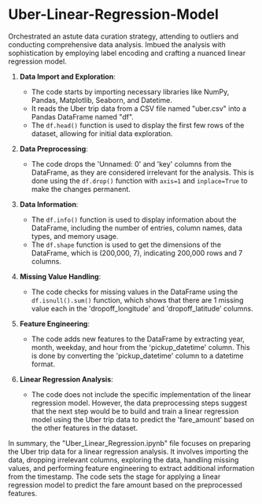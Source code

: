 # Uber-Linear-Regression-Model
Orchestrated an astute data curation strategy, attending to outliers and conducting comprehensive data analysis. Imbued the analysis  with sophistication by employing label encoding and crafting a nuanced linear regression model.

1. **Data Import and Exploration**:
   - The code starts by importing necessary libraries like NumPy, Pandas, Matplotlib, Seaborn, and Datetime.
   - It reads the Uber trip data from a CSV file named "uber.csv" into a Pandas DataFrame named "df".
   - The `df.head()` function is used to display the first few rows of the dataset, allowing for initial data exploration.

2. **Data Preprocessing**:
   - The code drops the 'Unnamed: 0' and 'key' columns from the DataFrame, as they are considered irrelevant for the analysis. This is done using the `df.drop()` function with `axis=1` and `inplace=True` to make the changes permanent. 

3. **Data Information**:
   - The `df.info()` function is used to display information about the DataFrame, including the number of entries, column names, data types, and memory usage. 
   - The `df.shape` function is used to get the dimensions of the DataFrame, which is (200,000, 7), indicating 200,000 rows and 7 columns. 

4. **Missing Value Handling**:
   - The code checks for missing values in the DataFrame using the `df.isnull().sum()` function, which shows that there are 1 missing value each in the 'dropoff_longitude' and 'dropoff_latitude' columns. 

5. **Feature Engineering**:
   - The code adds new features to the DataFrame by extracting year, month, weekday, and hour from the 'pickup_datetime' column. This is done by converting the 'pickup_datetime' column to a datetime format. 

6. **Linear Regression Analysis**:
   - The code does not include the specific implementation of the linear regression model. However, the data preprocessing steps suggest that the next step would be to build and train a linear regression model using the Uber trip data to predict the 'fare_amount' based on the other features in the dataset.

In summary, the "Uber_Linear_Regression.ipynb" file focuses on preparing the Uber trip data for a linear regression analysis. It involves importing the data, dropping irrelevant columns, exploring the data, handling missing values, and performing feature engineering to extract additional information from the timestamp. The code sets the stage for applying a linear regression model to predict the fare amount based on the preprocessed features.
